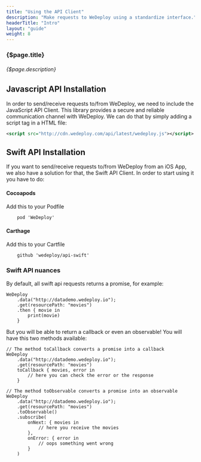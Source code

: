 ```yaml
---
title: "Using the API Client"
description: "Make requests to WeDeploy using a standardize interface."
headerTitle: "Intro"
layout: "guide"
weight: 8
---
```


### {$page.title}

###### {$page.description}

<article id="1">

## Javascript API Installation

In order to send/receive requests to/from WeDeploy, we need to include the JavaScript API Client. This library provides a secure and reliable communication channel with WeDeploy. We can do that by simply adding a script tag in a HTML file:

```xml
<script src="http://cdn.wedeploy.com/api/latest/wedeploy.js"></script>
```

## Swift API Installation

If you want to send/receive requests to/from WeDeploy from an iOS App, we also have a solution for that, the Swift API Client. In order to start using it you have to do:

#### Cocoapods

Add this to your Podfile

```xml
    pod 'WeDeploy'
```

#### Carthage

Add this to your Cartfile

```xml
    github 'wedeploy/api-swift'
```



### Swift API nuances

By default, all swift api requests returns a promise, for example:

```text/x-swift
WeDeploy
	.data("http://datademo.wedeploy.io");
	.get(resourcePath: "movies")
	.then { movie in 
     	print(movie)
	}
```

But you will be able to return a callback or even an observable! You will have this two methods available:

```text/x-swift
// The method toCallback converts a promise into a callback
WeDeploy
	.data("http://datademo.wedeploy.io");
	.get(resourcePath: "movies")
	toCallback { movies, error in
        // here you can check the error or the response
    }

// The method toObservable converts a promise into an observable
WeDeploy
	.data("http://datademo.wedeploy.io");
	.get(resourcePath: "movies")
	.toObservable()
	.subscribe(
		onNext: { movies in
			// here you receive the movies
		},
		onError: { error in
			// oops something went wrong
		}
	)
```


</article>
